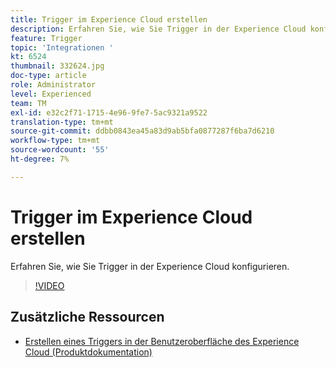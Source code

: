 ```yaml
---
title: Trigger im Experience Cloud erstellen
description: Erfahren Sie, wie Sie Trigger in der Experience Cloud konfigurieren.
feature: Trigger
topic: 'Integrationen '
kt: 6524
thumbnail: 332624.jpg
doc-type: article
role: Administrator
level: Experienced
team: TM
exl-id: e32c2f71-1715-4e96-9fe7-5ac9321a9522
translation-type: tm+mt
source-git-commit: ddbb0843ea45a83d9ab5bfa0877287f6ba7d6210
workflow-type: tm+mt
source-wordcount: '55'
ht-degree: 7%

---
```


# Trigger im Experience Cloud erstellen

Erfahren Sie, wie Sie Trigger in der Experience Cloud konfigurieren.

>[!VIDEO](https://video.tv.adobe.com/v/332624?quality=12)

## Zusätzliche Ressourcen

* [Erstellen eines Triggers in der Benutzeroberfläche des Experience Cloud (Produktdokumentation)](https://experienceleague.adobe.com/docs/campaign-standard/using/integrating-with-adobe-cloud/working-with-campaign-and-triggers/configuring-triggers-in-experience-cloud.html?lang=en#creating-a-trigger-in-the-experience-cloud-interface)
